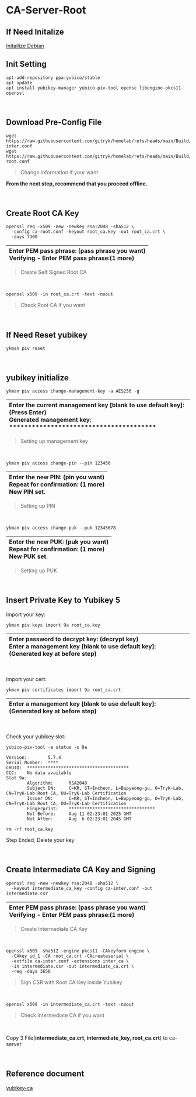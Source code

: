 # CA-Server-Root
## If Need Initalize
[Initailize Debian](https://github.com/gitryk/homelab/blob/main/Build/Initialize/Debian.md)

## Init Setting

```
apt-add-repository ppa:yubico/stable
apt update
apt install yubikey-manager yubico-piv-tool opensc libengine-pkcs11-openssl
```

&nbsp;

## Download Pre-Config File
```
wget https://raw.githubusercontent.com/gitryk/homelab/refs/heads/main/Build/acme/ca-inter.conf
wget https://raw.githubusercontent.com/gitryk/homelab/refs/heads/main/Build/acme/ca-root.conf
```

> Change information if your want

**From the next step, recommend that you proceed offline.**

&nbsp;

## Create Root CA Key

```
openssl req -x509 -new -newkey rsa:2048 -sha512 \
  -config ca-root.conf -keyout root_ca.key -out root_ca.crt \
  -days 7300
```
|Enter PEM pass phrase: (pass phrase you want)<br>Verifying - Enter PEM pass phrase:(1 more)|
|:---|

> Create Self Signed Root CA

&nbsp;

```
openssl x509 -in root_ca.crt -text -noout
```
> Check Root CA if you want

&nbsp;

## If Need Reset yubikey

```
ykman piv reset
```

&nbsp;

## yubikey initialize

```
ykman piv access change-management-key -a AES256 -g
```
|Enter the current management key [blank to use default key]: (Press Enter)<br> Generated management key: ***************************************|
|:---|

> Setting up management key

&nbsp;

```
ykman piv access change-pin --pin 123456
```
|Enter the new PIN: (pin you want)<br>Repeat for confirmation: (1 more)<br>New PIN set.|
|:---|

> Setting up PIN

&nbsp;

```
ykman piv access change-puk --puk 12345678
```
|Enter the new PUK: (puk you want)<br>Repeat for confirmation: (1 more)<br>New PUK set.|
|:---|

> Setting up PUK

&nbsp;


## Insert Private Key to Yubikey 5

Import your key:

```
ykman piv keys import 9a root_ca.key
```
|Enter password to decrypt key: (decrypt key)<br>Enter a management key [blank to use default key]: (Generated key at before step)|
|:---|

&nbsp;

Import your cert:

```
ykman piv certificates import 9a root_ca.crt
```
|Enter a management key [blank to use default key]: (Generated key at before step)|
|:---|

&nbsp;

Check your yubikey slot:

```
yubico-piv-tool -a status -s 9a
```

```
Version:        5.7.4
Serial Number:  ****
CHUID:  ***************************************
CCC:    No data available
Slot 9a:
        Algorithm:      RSA2048
        Subject DN:     C=KR, ST=Incheon, L=Bupyeong-gu, O=TryK-Lab, CN=TryK-Lab Root CA, OU=TryK-Lab Certification
        Issuer DN:      C=KR, ST=Incheon, L=Bupyeong-gu, O=TryK-Lab, CN=TryK-Lab Root CA, OU=TryK-Lab Certification
        Fingerprint:    *********************************
        Not Before:     Aug 11 02:23:01 2025 GMT
        Not After:      Aug  6 02:23:01 2045 GMT
```

```
rm -rf root_ca.key
```

Step Ended, Delete your key

&nbsp;

## Create Intermediate CA Key and Signing

```
openssl req -new -newkey rsa:2048 -sha512 \
  -keyout intermediate_ca_key -config ca-inter.conf -out intermediate.csr
```
|Enter PEM pass phrase: (pass phrase you want)<br>Verifying - Enter PEM pass phrase:(1 more)|
|:---|
> Create Intermediate CA Key

&nbsp;

```
openssl x509 -sha512 -engine pkcs11 -CAkeyform engine \
  -CAkey id_1 -CA root_ca.crt -CAcreateserial \
  -extfile ca-inter.conf -extensions inter_ca \
  -in intermediate.csr -out intermediate_ca.crt \
  -req -days 3650
```
> Sign CSR with Root CA Key inside Yubikey

&nbsp;

```
openssl x509 -in intermediate_ca.crt -text -noout
```
> Check Intermediate CA if you want

&nbsp;

Copy 3 File(**intermediate_ca.crt, intermediate_key, root_ca.crt**) to ca-server

&nbsp;
## Reference document
[yubikey-ca](https://github.com/samngms/yubikey-ca)
